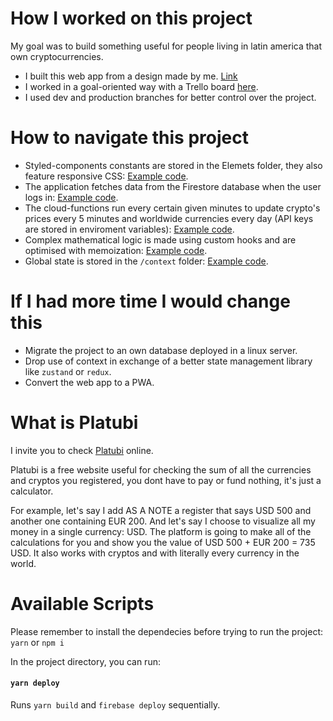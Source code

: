 # How I worked on this project

My goal was to build something useful for people living in latin america that own cryptocurrencies.

 - I built this web app from a design made by me. [Link](https://www.figma.com/file/sOsL9kBkhNnoFDfTcpyVAg/Platubi?node-id=801%3A973)
 - I worked in a goal-oriented way with a Trello board [here](https://trello.com/b/8wV1Vst7/platubi-development).
 - I used dev and production branches for better control over the project.

# How to navigate this project

 - Styled-components constants are stored in the Elemets folder, they also feature responsive CSS: [Example code](https://github.com/burzacoding/platubi/blob/main/src/elements/Dashboard.ts).
 - The application fetches data from the Firestore database when the user logs in: [Example code](https://github.com/burzacoding/platubi/blob/main/src/contexts/ApiContext.tsx).
 - The cloud-functions run every certain given minutes to update crypto's prices every 5 minutes and worldwide currencies every day (API keys are stored in enviroment variables): [Example code](https://github.com/burzacoding/platubi/blob/main/functions/src/index.ts).
 - Complex mathematical logic is made using custom hooks and are optimised with memoization: [Example code](https://github.com/burzacoding/platubi/blob/main/src/Hooks/dashboardLogic/useMainCalc.ts).
 - Global state is stored in the `/context` folder: [Example code](https://github.com/burzacoding/platubi/blob/main/src/contexts/DashboardContext.tsx).

# If I had more time I would change this

 - Migrate the project to an own database deployed in a linux server.
 - Drop use of context in exchange of a better state management library like `zustand` or `redux`.
 - Convert the web app to a PWA.

# What is Platubi

I invite you to check [Platubi](https://platubi.com) online.

Platubi is a free website useful for checking the sum of all the currencies and cryptos you registered, you dont have to pay or fund nothing, it's just a calculator.


For example, let's say I add AS A NOTE a register that says USD 500 and another one containing EUR 200.
And let's say I choose to visualize all my money in a single currency: USD.
The platform is going to make all of the calculations for you and show you the value of USD 500 + EUR 200 = 735 USD.
It also works with cryptos and with literally every currency in the world.

# Available Scripts

Please remember to install the dependecies before trying to run the project:
`yarn` or `npm i`

In the project directory, you can run:
#### `yarn deploy`

Runs `yarn build` and `firebase deploy` sequentially.
